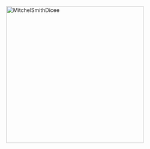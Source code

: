 
<img width="366" alt="MitchelSmithDicee" src="https://user-images.githubusercontent.com/106398559/170755819-cfb6d3cc-7b75-4908-8a58-b650cf1d36fc.png">
